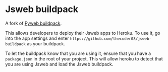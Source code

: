 # Jsweb buildpack

A fork of [Pyweb buildpack](https://github.com/thecoder08/pyweb-buildpack).

This allows developers to deploy their Jsweb apps to Heroku. To use it, go into the app settings and enter `https://github.com/thecoder08/jsweb-buildpack` as your buildpack.

To let the buildpack know that you are using it, ensure that you have a `package.json` in the root of your project. This will allow heroku to detect that you are using Jsweb and load the Jsweb buildpack.

